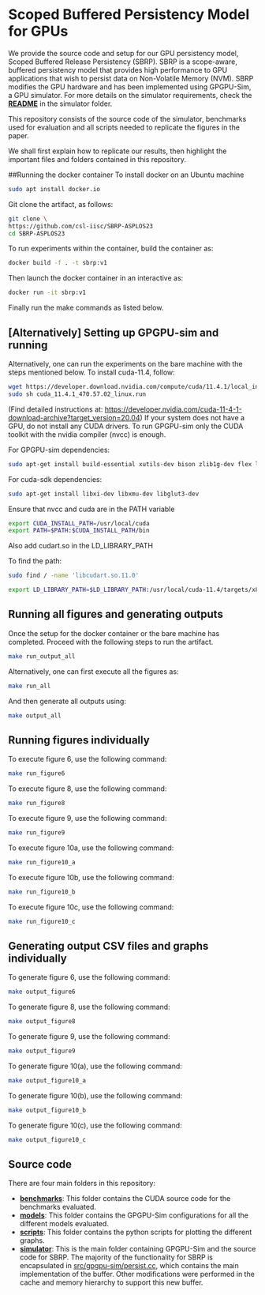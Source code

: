 # Scoped Buffered Persistency Model for GPUs

We provide the source code and setup for our GPU persistency model, Scoped Buffered Release Persistency (SBRP). SBRP is a scope-aware, buffered persistency model that provides high performance to GPU applications that wish to persist data on Non-Volatile Memory (NVM). SBRP modifies the GPU hardware and has been implemented using GPGPU-Sim, a GPU simulator. For more details on the simulator requirements, check the **[README](simulator/README.md)** in the simulator folder.

This repository consists of the source code of the simulator, benchmarks used for evaluation and all scripts needed to replicate the figures in the paper. 

We shall first explain how to replicate our results, then highlight the important files and folders contained in this repository.

##Running the docker container
To install docker on an Ubuntu machine 

```bash
sudo apt install docker.io
```

Git clone the artifact, as follows: 

```bash
git clone \
https://github.com/csl-iisc/SBRP-ASPLOS23
cd SBRP-ASPLOS23
```

To run experiments within the container, build the container as:

```bash
docker build -f . -t sbrp:v1
```

Then launch the docker container in an interactive as: 

```bash
docker run -it sbrp:v1
```
Finally run the make commands as listed below. 

## [Alternatively] Setting up GPGPU-sim and running

Alternatively, one can run the experiments on the bare machine with the steps mentioned below.
To install cuda-11.4, follow:

```bash
wget https://developer.download.nvidia.com/compute/cuda/11.4.1/local_installers/cuda_11.4.1_470.57.02_linux.run
sudo sh cuda_11.4.1_470.57.02_linux.run
```

(Find detailed instructions at: https://developer.nvidia.com/cuda-11-4-1-download-archive?target_version=20.04) 
If your system does not have a GPU, do not install any CUDA drivers.
To run GPGPU-sim only the CUDA toolkit with the nvidia compiler (nvcc) is enough.  

For GPGPU-sim dependencies: 
```bash
sudo apt-get install build-essential xutils-dev bison zlib1g-dev flex libglu1-mesa-dev 
```
For cuda-sdk dependencies: 
```bash
sudo apt-get install libxi-dev libxmu-dev libglut3-dev 
```

Ensure that nvcc and cuda are in the PATH variable 
```bash
export CUDA_INSTALL_PATH=/usr/local/cuda
export PATH=$PATH:$CUDA_INSTALL_PATH/bin
```

Also add cudart.so in the LD_LIBRARY_PATH

To find the path: 
```bash
sudo find / -name 'libcudart.so.11.0'
```

```bash
export LD_LIBRARY_PATH=$LD_LIBRARY_PATH:/usr/local/cuda-11.4/targets/x86_64-linux/lib
```

## Running all figures and generating outputs 

Once the setup for the docker container or the bare machine has completed. 
Proceed with the following steps to run the artifact. 

```bash
make run_output_all 
```
Alternatively, one can first execute all the figures as: 
```bash
make run_all
```
And then generate all outputs using: 
```bash
make output_all
```

## Running figures individually

To execute figure 6, use the following command: 
```bash
make run_figure6
```

To execute figure 8, use the following command: 
```bash
make run_figure8
```

To execute figure 9, use the following command: 
```bash
make run_figure9
```

To execute figure 10a, use the following command: 
```bash
make run_figure10_a
```

To execute figure 10b, use the following command: 
```bash
make run_figure10_b
```

To execute figure 10c, use the following command: 
```bash
make run_figure10_c
```

## Generating output CSV files and graphs individually
To generate figure 6, use the following command: 
```bash
make output_figure6
```
To generate figure 8, use the following command: 
```bash
make output_figure8
```
To generate figure 9, use the following command: 
```bash
make output_figure9
```
To generate figure 10(a), use the following command: 
```bash
make output_figure10_a
```
To generate figure 10(b), use the following command: 
```bash
make output_figure10_b
```
To generate figure 10(c), use the following command: 
```bash
make output_figure10_c
```

## Source code
There are four main folders in this repository:
- **[benchmarks](benchmarks/)**: This folder contains the CUDA source code for the benchmarks evaluated. 
- **[models](models/)**: This folder contains the GPGPU-Sim configurations for all the different models evaluated.
- **[scripts](scripts/)**: This folder contains the python scripts for plotting the different graphs.
- **[simulator](simulator/)**: This is the main folder containing GPGPU-Sim and the source code for SBRP. The majority of the functionality for SBRP is encapsulated in [src/gpgpu-sim/persist.cc](simulator/src/gpgpu-sim/persist.cc), which contains the main implementation of the buffer. Other modifications were performed in the cache and memory hierarchy to support this new buffer.
